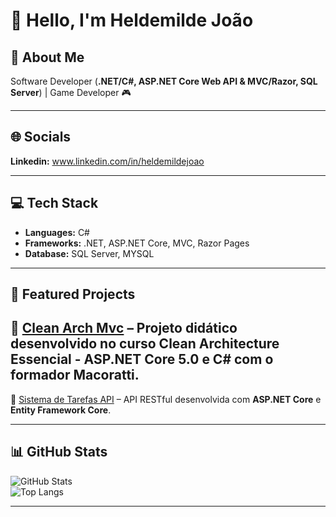 # 👋 Hello, I'm Heldemilde João

## 💫 About Me  
Software Developer (**.NET/C#, ASP.NET Core Web API & MVC/Razor, SQL Server**) | Game Developer 🎮  

---

## 🌐 Socials

**Linkedin:** www.linkedin.com/in/heldemildejoao  

---

## 💻 Tech Stack
- **Languages:** C#  
- **Frameworks:** .NET, ASP.NET Core, MVC, Razor Pages  
- **Database:** SQL Server, MYSQL  

---

## 📌 Featured Projects
🔹 [Clean Arch Mvc](https://github.com/heldemildej/clean-arch-mvc.git) – Projeto didático desenvolvido no curso Clean Architecture Essencial - ASP.NET Core 5.0 e C# com o formador Macoratti.
---
🔹 [Sistema de Tarefas API](https://github.com/heldemildej/sistema-de-tarefa-api) – API RESTful desenvolvida com **ASP.NET Core** e **Entity Framework Core**.   


---

## 📊 GitHub Stats
![GitHub Stats](https://github-readme-stats.vercel.app/api?username=heldemildej&show_icons=true&theme=transparent)  
![Top Langs](https://github-readme-stats.vercel.app/api/top-langs/?username=heldemildej&layout=compact&theme=transparent)  

---
